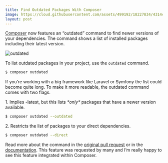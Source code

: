 ```yaml
---
title: Find Outdated Packages With Composer
image: https://cloud.githubusercontent.com/assets/499192/18227834/4314cc5e-7232-11e6-90f3-ff683569f432.jpeg
layout: post
---
```


[Composer](https://getcomposer.org/) now features an “outdated” command to find newer versions of your dependencies. The command shows a list of installed packages including their latest version.

![outdated](https://cloud.githubusercontent.com/assets/499192/18227834/4314cc5e-7232-11e6-90f3-ff683569f432.jpeg)

To list outdated packages in your project, use the `outdated` command.

```sh
$ composer outdated
```

If you’re working with a big framework like Laravel or Symfony the list could become quite long. To make it more readable, the outdated command comes with two flags.

<p>1. Implies -latest, but this lists <em>*only*</em> packages that have a newer version available.</p>

```sh
$ composer outdated --outdated
```

<p>2. Restricts the list of packages to your direct dependencies.</p>

```sh
$ composer outdated --direct
```

Read more about the command in the [original pull request](https://github.com/composer/composer/pull/5028) or in the [documentation](https://getcomposer.org/doc/03-cli.md#outdated). This feature was requested by many and I’m really happy to see this feature integrated within Composer.
